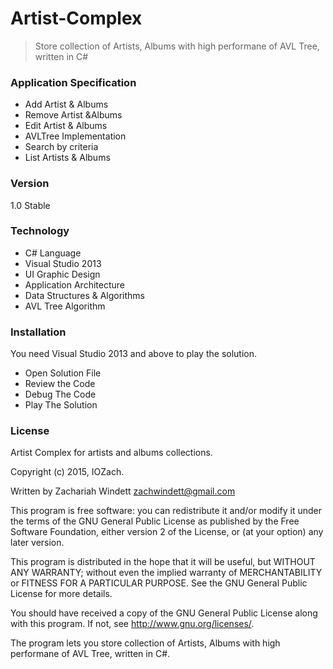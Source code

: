 # Artist-Complex
> Store collection of Artists, Albums with high performane of AVL Tree, written in C#

### Application Specification

- Add Artist & Albums
- Remove Artist &Albums
- Edit Artist & Albums
- AVLTree Implementation
- Search by criteria
- List Artists & Albums

### Version 

1.0 Stable

### Technology

- C# Language
- Visual Studio 2013
- UI Graphic Design
- Application Architecture
- Data Structures & Algorithms
- AVL Tree Algorithm

### Installation

You need Visual Studio 2013 and above to play the solution.
- Open Solution File
- Review the Code
- Debug The Code 
- Play The Solution

### License

Artist Complex for artists and albums collections.

Copyright (c) 2015, IOZach.

Written by Zachariah Windett <zachwindett@gmail.com>

This program is free software: you can redistribute it and/or modify
it under the terms of the GNU General Public License as published by
the Free Software Foundation, either version 2 of the License, or
(at your option) any later version.

This program is distributed in the hope that it will be useful,
but WITHOUT ANY WARRANTY; without even the implied warranty of
MERCHANTABILITY or FITNESS FOR A PARTICULAR PURPOSE.  See the
GNU General Public License for more details.

You should have received a copy of the GNU General Public License
along with this program.  If not, see <http://www.gnu.org/licenses/>.

The program lets you store collection of Artists, Albums with high performane of AVL Tree, written in C#.
